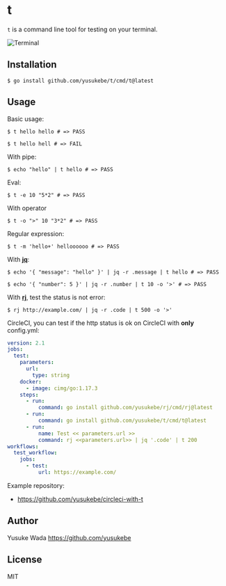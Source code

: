 # t

`t` is a command line tool for testing on your terminal.

![Terminal](https://user-images.githubusercontent.com/10682/140833442-541da082-8bbd-4637-9bbd-c57440a455a2.png)

## Installation

```
$ go install github.com/yusukebe/t/cmd/t@latest
```

## Usage

Basic usage:

```
$ t hello hello # => PASS
```

```
$ t hello hell # => FAIL
```

With pipe:

```
$ echo "hello" | t hello # => PASS
```

Eval:

```
$ t -e 10 "5*2" # => PASS
```

With operator

```
$ t -o ">" 10 "3*2" # => PASS
```

Regular expression:

```
$ t -m 'hello+' helloooooo # => PASS
```

With [**jq**](https://stedolan.github.io/jq/):

```
$ echo '{ "message": "hello" }' | jq -r .message | t hello # => PASS
```

```
$ echo '{ "number": 5 }' | jq -r .number | t 10 -o '>' # => PASS
```

With [**rj**](https://github.com/yusukebe/rj), test the status is not error:

```
$ rj http://example.com/ | jq -r .code | t 500 -o '>'
```

CircleCI, you can test if the http status is ok on CircleCI with **only** config.yml:

```yaml
version: 2.1
jobs:
  test:
    parameters:
      url:
        type: string
    docker:
      - image: cimg/go:1.17.3
    steps:
      - run:
          command: go install github.com/yusukebe/rj/cmd/rj@latest
      - run:
          command: go install github.com/yusukebe/t/cmd/t@latest
      - run:
          name: Test << parameters.url >>
          command: rj <<parameters.url>> | jq '.code' | t 200
workflows:
  test_workflow:
    jobs:
      - test:
          url: https://example.com/
```

Example repository:

* <https://github.com/yusukebe/circleci-with-t>

## Author

Yusuke Wada <https://github.com/yusukebe>

## License

MIT